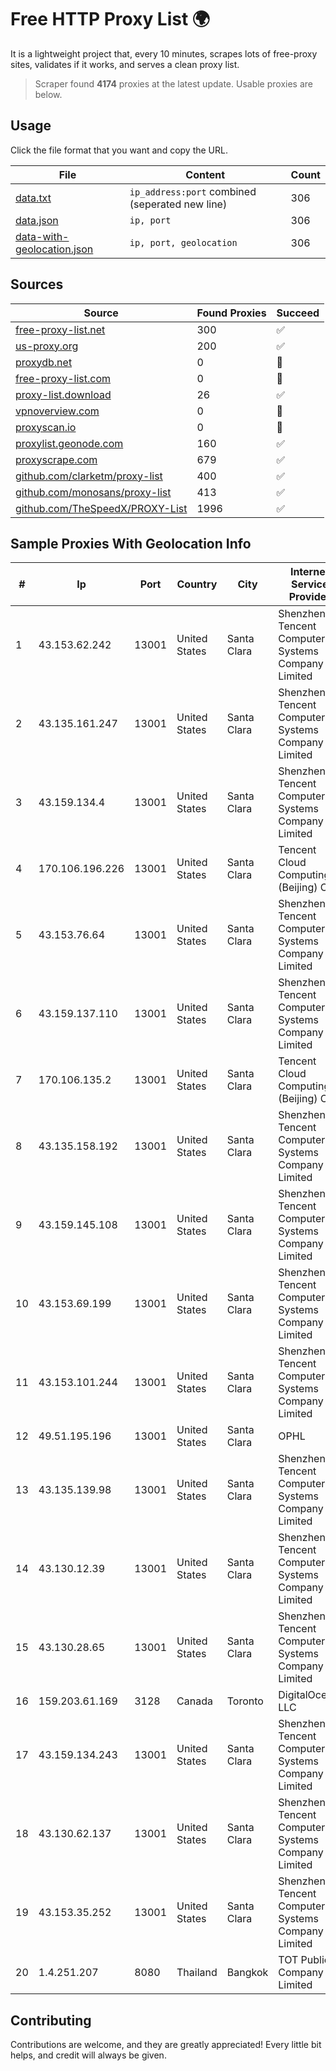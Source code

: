
# Free HTTP Proxy List 🌍

It is a lightweight project that, every 10 minutes, scrapes lots of free-proxy sites, validates if it works, and serves a clean proxy list.


> Scraper found **4174** proxies at the latest update. Usable proxies are below.

## Usage

Click the file format that you want and copy the URL.


|File|Content|Count|
|----|-------|-----|
|[data.txt](https://raw.githubusercontent.com/themiralay/Proxy-List-World/master/data.txt)|`ip_address:port` combined (seperated new line)|306|
|[data.json](https://raw.githubusercontent.com/themiralay/Proxy-List-World/master/data.json)|`ip, port`|306|
|[data-with-geolocation.json](https://raw.githubusercontent.com/themiralay/Proxy-List-World/master/data-with-geolocation.json)|`ip, port, geolocation`|306|

## Sources

|Source|Found Proxies|Succeed|
|------|-------------|-------|
|[free-proxy-list.net](https://free-proxy-list.net)|300|✅|
|[us-proxy.org](https://www.us-proxy.org)|200|✅|
|[proxydb.net](http://proxydb.net)|0|🚫|
|[free-proxy-list.com](https://free-proxy-list.com/?page=&port=&type%5B%5D=http&type%5B%5D=https&up_time=0&search=Search)|0|🚫|
|[proxy-list.download](https://www.proxy-list.download/HTTP)|26|✅|
|[vpnoverview.com](https://vpnoverview.com/privacy/anonymous-browsing/free-proxy-servers)|0|🚫|
|[proxyscan.io](https://www.proxyscan.io)|0|🚫|
|[proxylist.geonode.com](https://proxylist.geonode.com/api/proxy-list?limit=300&page=1&sort_by=lastChecked&sort_type=desc&protocols=http,https)|160|✅|
|[proxyscrape.com](https://api.proxyscrape.com/v2/?request=displayproxies&protocol=http&timeout=10000&country=all&ssl=all&anonymity=all)|679|✅|
|[github.com/clarketm/proxy-list](https://raw.githubusercontent.com/clarketm/proxy-list/master/proxy-list-raw.txt)|400|✅|
|[github.com/monosans/proxy-list](https://raw.githubusercontent.com/monosans/proxy-list/main/proxies/http.txt)|413|✅|
|[github.com/TheSpeedX/PROXY-List](https://raw.githubusercontent.com/TheSpeedX/PROXY-List/master/http.txt)|1996|✅|


## Sample Proxies With Geolocation Info

|#|Ip|Port|Country|City|Internet Service Provider|
|-|--|----|-------|----|-------------------------|
|1|43.153.62.242|13001|United States|Santa Clara|Shenzhen Tencent Computer Systems Company Limited|
|2|43.135.161.247|13001|United States|Santa Clara|Shenzhen Tencent Computer Systems Company Limited|
|3|43.159.134.4|13001|United States|Santa Clara|Shenzhen Tencent Computer Systems Company Limited|
|4|170.106.196.226|13001|United States|Santa Clara|Tencent Cloud Computing (Beijing) Co|
|5|43.153.76.64|13001|United States|Santa Clara|Shenzhen Tencent Computer Systems Company Limited|
|6|43.159.137.110|13001|United States|Santa Clara|Shenzhen Tencent Computer Systems Company Limited|
|7|170.106.135.2|13001|United States|Santa Clara|Tencent Cloud Computing (Beijing) Co|
|8|43.135.158.192|13001|United States|Santa Clara|Shenzhen Tencent Computer Systems Company Limited|
|9|43.159.145.108|13001|United States|Santa Clara|Shenzhen Tencent Computer Systems Company Limited|
|10|43.153.69.199|13001|United States|Santa Clara|Shenzhen Tencent Computer Systems Company Limited|
|11|43.153.101.244|13001|United States|Santa Clara|Shenzhen Tencent Computer Systems Company Limited|
|12|49.51.195.196|13001|United States|Santa Clara|OPHL|
|13|43.135.139.98|13001|United States|Santa Clara|Shenzhen Tencent Computer Systems Company Limited|
|14|43.130.12.39|13001|United States|Santa Clara|Shenzhen Tencent Computer Systems Company Limited|
|15|43.130.28.65|13001|United States|Santa Clara|Shenzhen Tencent Computer Systems Company Limited|
|16|159.203.61.169|3128|Canada|Toronto|DigitalOcean, LLC|
|17|43.159.134.243|13001|United States|Santa Clara|Shenzhen Tencent Computer Systems Company Limited|
|18|43.130.62.137|13001|United States|Santa Clara|Shenzhen Tencent Computer Systems Company Limited|
|19|43.153.35.252|13001|United States|Santa Clara|Shenzhen Tencent Computer Systems Company Limited|
|20|1.4.251.207|8080|Thailand|Bangkok|TOT Public Company Limited|



## Contributing

Contributions are welcome, and they are greatly appreciated! Every
little bit helps, and credit will always be given.

